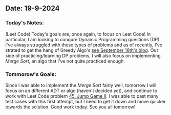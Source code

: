 ## Date: 19-9-2024 

### **Today's Notes:** 

(Leet Code) Today's goals are, once again, to focus on Leet Code! In particular, I am looking to conqure Dynamic Programming questions (DP). I've always struggled with these types of problems and as of recently, I've strated to get the hang of Greedy Algo's [see September 16th's blog](../16_sept/README.md). Out side of practicing/learning DP problems, I will also focus on implementing *Merge Sort*, an algo that I've not quite practiced enough.

### **Tommorow's Goals:**

Since I was able to implement the *Merge Sort* fairly well, tomorrow I will focus on an different ADT or algo (haven't decided yet), and continue to work with Leet Code problem [45. Jump Game II](https://leetcode.com/problems/jump-game-ii/description/?envType=problem-list-v2&envId=greedy). I was able to past many test cases with this first attempt, but I need to get it down and move quicker towards the solution. Good work today. See you all tomorrow!